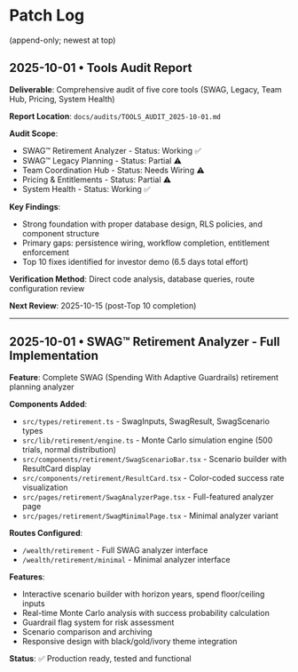 # Patch Log

(append-only; newest at top)

## 2025-10-01 • Tools Audit Report

**Deliverable**: Comprehensive audit of five core tools (SWAG, Legacy, Team Hub, Pricing, System Health)

**Report Location**: `docs/audits/TOOLS_AUDIT_2025-10-01.md`

**Audit Scope**:
- SWAG™ Retirement Analyzer - Status: Working ✅
- SWAG™ Legacy Planning - Status: Partial ⚠️
- Team Coordination Hub - Status: Needs Wiring ⚠️
- Pricing & Entitlements - Status: Partial ⚠️
- System Health - Status: Working ✅

**Key Findings**:
- Strong foundation with proper database design, RLS policies, and component structure
- Primary gaps: persistence wiring, workflow completion, entitlement enforcement
- Top 10 fixes identified for investor demo (6.5 days total effort)

**Verification Method**: Direct code analysis, database queries, route configuration review

**Next Review**: 2025-10-15 (post-Top 10 completion)

---

## 2025-10-01 • SWAG™ Retirement Analyzer - Full Implementation

**Feature**: Complete SWAG (Spending With Adaptive Guardrails) retirement planning analyzer

**Components Added**:
- `src/types/retirement.ts` - SwagInputs, SwagResult, SwagScenario types
- `src/lib/retirement/engine.ts` - Monte Carlo simulation engine (500 trials, normal distribution)
- `src/components/retirement/SwagScenarioBar.tsx` - Scenario builder with ResultCard display
- `src/components/retirement/ResultCard.tsx` - Color-coded success rate visualization
- `src/pages/retirement/SwagAnalyzerPage.tsx` - Full-featured analyzer page
- `src/pages/retirement/SwagMinimalPage.tsx` - Minimal analyzer variant

**Routes Configured**:
- `/wealth/retirement` - Full SWAG analyzer interface
- `/wealth/retirement/minimal` - Minimal analyzer interface

**Features**:
- Interactive scenario builder with horizon years, spend floor/ceiling inputs
- Real-time Monte Carlo analysis with success probability calculation
- Guardrail flag system for risk assessment
- Scenario comparison and archiving
- Responsive design with black/gold/ivory theme integration

**Status**: ✅ Production ready, tested and functional
